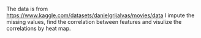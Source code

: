 The data is from https://www.kaggle.com/datasets/danielgrijalvas/movies/data
I impute the missing values, find the correlation between features and visulize the correlations by heat map.
